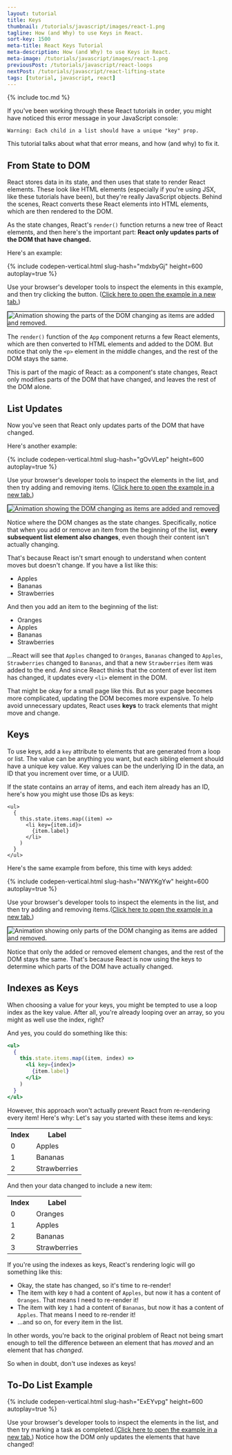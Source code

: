 ```yaml
---
layout: tutorial
title: Keys
thumbnail: /tutorials/javascript/images/react-1.png
tagline: How (and Why) to use Keys in React.
sort-key: 1500
meta-title: React Keys Tutorial
meta-description: How (and Why) to use Keys in React.
meta-image: /tutorials/javascript/images/react-1.png
previousPost: /tutorials/javascript/react-loops
nextPost: /tutorials/javascript/react-lifting-state
tags: [tutorial, javascript, react]
---
```


{% include toc.md %}

If you've been working through these React tutorials in order, you might have noticed this error message in your JavaScript console:

```error
Warning: Each child in a list should have a unique "key" prop.
```

This tutorial talks about what that error means, and how (and why) to fix it.

## From State to DOM

React stores data in its state, and then uses that state to render React elements. These look like HTML elements (especially if you're using JSX, like these tutorials have been), but they're really JavaScript objects. Behind the scenes, React converts these React elements into HTML elements, which are then rendered to the DOM.

As the state changes, React's `render()` function returns a new tree of React elements, and then here's the important part: **React only updates parts of the DOM that have changed.**

Here's an example:

{% include codepen-vertical.html slug-hash="mdxbyGj" height=600 autoplay=true %}

Use your browser's developer tools to inspect the elements in this example, and then try clicking the button. (<a href="https://codepen.io/KevinWorkman/live/mdxbyGj" target="_blank">Click here to open the example in a new tab.</a>)

<img alt="Animation showing the parts of the DOM changing as items are added and removed." src="/tutorials/javascript/images/react-keys-1.gif" style="border: thin solid black;" />

The `render()` function of the `App` component returns a few React elements, which are then converted to HTML elements and added to the DOM. But notice that only the `<p>` element in the middle changes, and the rest of the DOM stays the same.

This is part of the magic of React: as a component's state changes, React only modifies parts of the DOM that have changed, and leaves the rest of the DOM alone.

## List Updates

Now you've seen that React only updates parts of the DOM that have changed.

Here's another example:

{% include codepen-vertical.html slug-hash="gOvVLep" height=600 autoplay=true %}

Use your browser's developer tools to inspect the elements in the list, and then try adding and removing items. (<a href="https://codepen.io/KevinWorkman/live/gOvVLep" target="_blank">Click here to open the example in a new tab.</a>)

<img alt="Animation showing the DOM changing as items are added and removed" src="/tutorials/javascript/images/react-keys-2.gif" style="border: thin solid black;" />

Notice where the DOM changes as the state changes. Specifically, notice that when you add or remove an item from the beginning of the list, **every subsequent list element also changes**, even though their content isn't actually changing.

That's because React isn't smart enough to understand when content moves but doesn't change. If you have a list like this:

- Apples
- Bananas
- Strawberries

And then you add an item to the beginning of the list:

- Oranges
- Apples
- Bananas
- Strawberries

...React will see that `Apples` changed to `Oranges`, `Bananas` changed to `Apples`, `Strawberries` changed to `Bananas`, and that a new `Strawberries` item was added to the end. And since React thinks that the content of ever list item has changed, it updates every `<li>` element in the DOM.

That might be okay for a small page like this. But as your page becomes more complicated, updating the DOM becomes more expensive. To help avoid unnecessary updates, React uses **keys** to track elements that might move and change.

## Keys

To use keys, add a `key` attribute to elements that are generated from a loop or list. The value can be anything you want, but each sibling element should have a unique key value. Key values can be the underlying ID in the data, an ID that you increment over time, or a UUID.

If the state contains an array of items, and each item already has an ID, here's how you might use those IDs as keys:

```JSX
<ul>
  {
    this.state.items.map((item) =>
      <li key={item.id}>
        {item.label}
      </li>
    )
  }
</ul>
```

Here's the same example from before, this time with keys added:

{% include codepen-vertical.html slug-hash="NWYKgYw" height=600 autoplay=true %}

Use your browser's developer tools to inspect the elements in the list, and then try adding and removing items.(<a href="https://codepen.io/KevinWorkman/live/NWYKgYw" target="_blank">Click here to open the example in a new tab.</a>)

<img alt="Animation showing only parts of the DOM changing as items are added and removed." src="/tutorials/javascript/images/react-keys-3.gif" style="border: thin solid black;" />

Notice that only the added or removed element changes, and the rest of the DOM stays the same. That's because React is now using the keys to determine which parts of the DOM have actually changed.

## Indexes as Keys

When choosing a value for your keys, you might be tempted to use a loop index as the key value. After all, you're already looping over an array, so you might as well use the index, right?

And yes, you could do something like this:

```jsx
<ul>
  {
    this.state.items.map((item, index) =>
      <li key={index}>
        {item.label}
      </li>
    )
  }
</ul>
```

However, this approach won't actually prevent React from re-rendering every item! Here's why: Let's say you started with these items and keys:

<table>
  <tr>
    <th>Index</th>
    <th>Label</th>
  </tr>
  <tr>
    <td>0</td>
    <td>Apples</td>
  </tr>
  <tr>
    <td>1</td>
    <td>Bananas</td>
  </tr>
  <tr>
    <td>2</td>
    <td>Strawberries</td>
  </tr>
</table>

And then your data changed to include a new item:

<table>
  <tr>
    <th>Index</th>
    <th>Label</th>
  </tr>
  <tr>
    <td>0</td>
    <td>Oranges</td>
  </tr>
  <tr>
    <td>1</td>
    <td>Apples</td>
  </tr>
  <tr>
    <td>2</td>
    <td>Bananas</td>
  </tr>
  <tr>
    <td>3</td>
    <td>Strawberries</td>
  </tr>
</table>

If you're using the indexes as keys, React's rendering logic will go something like this:

- Okay, the state has changed, so it's time to re-render!
- The item with key `0` had a content of `Apples`, but now it has a content of `Oranges`. That means I need to re-render it!
- The item with key `1` had a content of `Bananas`, but now it has a content of `Apples`. That means I need to re-render it!
- ...and so on, for every item in the list.

In other words, you're back to the original problem of React not being smart enough to tell the difference between an element that has *moved* and an element that has *changed*.

So when in doubt, don't use indexes as keys!

## To-Do List Example

{% include codepen-vertical.html slug-hash="ExEYvpg" height=600 autoplay=true %}

Use your browser's developer tools to inspect the elements in the list, and then try marking a task as completed.(<a href="https://codepen.io/KevinWorkman/live/ExEYvpg" target="_blank">Click here to open the example in a new tab.</a>) Notice how the DOM only updates the elements that have changed!
